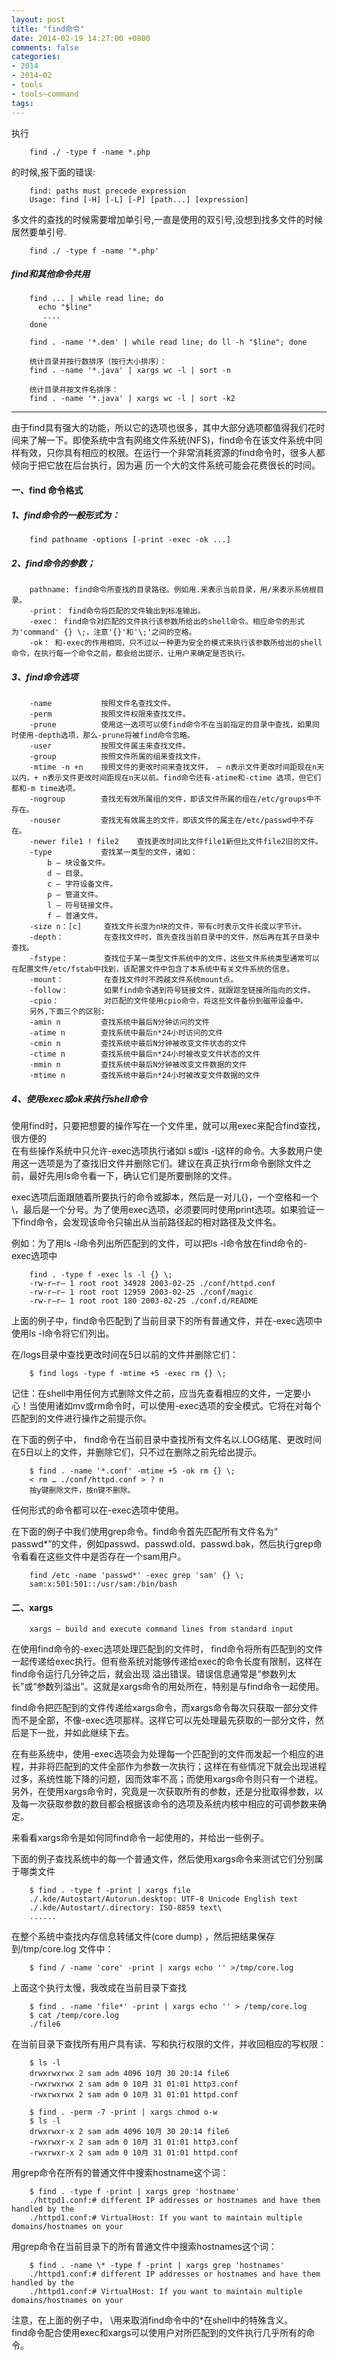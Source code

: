 ```yaml
---
layout: post
title: "find命令"
date: 2014-02-19 14:27:00 +0800
comments: false
categories:
- 2014
- 2014~02
- tools
- tools~command
tags:
---
```


执行
```
	find ./ -type f -name *.php
```
的时候,报下面的错误:
```
	find: paths must precede expression
	Usage: find [-H] [-L] [-P] [path...] [expression]
```

多文件的查找的时候需要增加单引号,一直是使用的双引号,没想到找多文件的时候居然要单引号.
```
	find ./ -type f -name '*.php'
```

##### find和其他命令共用
```
	find ... | while read line; do
	  echo "$line"
	   ....
	done

	find . -name '*.dem' | while read line; do ll -h "$line"; done

	统计目录并按行数排序（按行大小排序）：
	find . -name '*.java' | xargs wc -l | sort -n

	统计目录并按文件名排序：
	find . -name '*.java' | xargs wc -l | sort -k2
```

----------------------------


 由于find具有强大的功能，所以它的选项也很多，其中大部分选项都值得我们花时间来了解一下。即使系统中含有网络文件系统(NFS)，find命令在该文件系统中同样有效，只你具有相应的权限。在运行一个非常消耗资源的find命令时，很多人都倾向于把它放在后台执行，因为遍 历一个大的文件系统可能会花费很长的时间。

#### 一、find 命令格式

##### 1、find命令的一般形式为：  
```
	find pathname -options [-print -exec -ok ...]
```

##### 2、find命令的参数；
```
	pathname: find命令所查找的目录路径。例如用.来表示当前目录，用/来表示系统根目录。
	-print： find命令将匹配的文件输出到标准输出。
	-exec： find命令对匹配的文件执行该参数所给出的shell命令。相应命令的形式为'command' {} \;，注意'{}'和'\;'之间的空格。
	-ok： 和-exec的作用相同，只不过以一种更为安全的模式来执行该参数所给出的shell命令，在执行每一个命令之前，都会给出提示，让用户来确定是否执行。
```

##### 3、find命令选项
```
	-name			按照文件名查找文件。
	-perm			按照文件权限来查找文件。
	-prune			使用这一选项可以使find命令不在当前指定的目录中查找，如果同时使用-depth选项，那么-prune将被find命令忽略。
	-user			按照文件属主来查找文件。
	-group			按照文件所属的组来查找文件。
	-mtime -n +n	按照文件的更改时间来查找文件， – n表示文件更改时间距现在n天以内，+ n表示文件更改时间距现在n天以前。find命令还有-atime和-ctime 选项，但它们都和-m time选项。
	-nogroup		查找无有效所属组的文件，即该文件所属的组在/etc/groups中不存在。
	-nouser			查找无有效属主的文件，即该文件的属主在/etc/passwd中不存在。
	-newer file1 ! file2	查找更改时间比文件file1新但比文件file2旧的文件。
	-type			查找某一类型的文件，诸如：
		b – 块设备文件。
		d – 目录。
		c – 字符设备文件。
		p – 管道文件。
		l – 符号链接文件。
		f – 普通文件。
	-size n：[c]		查找文件长度为n块的文件，带有c时表示文件长度以字节计。
	-depth：			在查找文件时，首先查找当前目录中的文件，然后再在其子目录中查找。
	-fstype：		查找位于某一类型文件系统中的文件，这些文件系统类型通常可以在配置文件/etc/fstab中找到，该配置文件中包含了本系统中有关文件系统的信息。
	-mount：			在查找文件时不跨越文件系统mount点。
	-follow：		如果find命令遇到符号链接文件，就跟踪至链接所指向的文件。
	-cpio：			对匹配的文件使用cpio命令，将这些文件备份到磁带设备中。
	另外,下面三个的区别:
	-amin n			查找系统中最后N分钟访问的文件
	-atime n		查找系统中最后n*24小时访问的文件
	-cmin n			查找系统中最后N分钟被改变文件状态的文件
	-ctime n		查找系统中最后n*24小时被改变文件状态的文件
	-mmin n			查找系统中最后N分钟被改变文件数据的文件
	-mtime n		查找系统中最后n*24小时被改变文件数据的文件
```

##### 4、使用exec或ok来执行shell命令

使用find时，只要把想要的操作写在一个文件里，就可以用exec来配合find查找，很方便的  
在有些操作系统中只允许-exec选项执行诸如l s或ls -l这样的命令。大多数用户使用这一选项是为了查找旧文件并删除它们。建议在真正执行rm命令删除文件之前，最好先用ls命令看一下，确认它们是所要删除的文件。

exec选项后面跟随着所要执行的命令或脚本，然后是一对儿{}，一个空格和一个\，最后是一个分号。为了使用exec选项，必须要同时使用print选项。如果验证一下find命令，会发现该命令只输出从当前路径起的相对路径及文件名。

例如：为了用ls -l命令列出所匹配到的文件，可以把ls -l命令放在find命令的-exec选项中  
```
	find . -type f -exec ls -l {} \;
	-rw-r–r– 1 root root 34928 2003-02-25 ./conf/httpd.conf
	-rw-r–r– 1 root root 12959 2003-02-25 ./conf/magic
	-rw-r–r– 1 root root 180 2003-02-25 ./conf.d/README
```

上面的例子中，find命令匹配到了当前目录下的所有普通文件，并在-exec选项中使用ls -l命令将它们列出。

在/logs目录中查找更改时间在5日以前的文件并删除它们：
```
	$ find logs -type f -mtime +5 -exec rm {} \;
```

记住：在shell中用任何方式删除文件之前，应当先查看相应的文件，一定要小心！当使用诸如mv或rm命令时，可以使用-exec选项的安全模式。它将在对每个匹配到的文件进行操作之前提示你。

在下面的例子中， find命令在当前目录中查找所有文件名以.LOG结尾、更改时间在5日以上的文件，并删除它们，只不过在删除之前先给出提示。
```
	$ find . -name '*.conf' -mtime +5 -ok rm {} \;
	< rm … ./conf/httpd.conf > ? n
	按y键删除文件，按n键不删除。
```

任何形式的命令都可以在-exec选项中使用。

在下面的例子中我们使用grep命令。find命令首先匹配所有文件名为“ passwd*”的文件，例如passwd、passwd.old、passwd.bak，然后执行grep命令看看在这些文件中是否存在一个sam用户。
```
	find /etc -name 'passwd*' -exec grep 'sam' {} \;
	sam:x:501:501::/usr/sam:/bin/bash
```

#### 二、xargs
```
	xargs – build and execute command lines from standard input
```

  在使用find命令的-exec选项处理匹配到的文件时， find命令将所有匹配到的文件一起传递给exec执行。但有些系统对能够传递给exec的命令长度有限制，这样在find命令运行几分钟之后，就会出现 溢出错误。错误信息通常是“参数列太长”或“参数列溢出”。这就是xargs命令的用处所在，特别是与find命令一起使用。

  find命令把匹配到的文件传递给xargs命令，而xargs命令每次只获取一部分文件而不是全部，不像-exec选项那样。这样它可以先处理最先获取的一部分文件，然后是下一批，并如此继续下去。

  在有些系统中，使用-exec选项会为处理每一个匹配到的文件而发起一个相应的进程，并非将匹配到的文件全部作为参数一次执行；这样在有些情况下就会出现进程过多，系统性能下降的问题，因而效率不高；而使用xargs命令则只有一个进程。另外，在使用xargs命令时，究竟是一次获取所有的参数，还是分批取得参数，以及每一次获取参数的数目都会根据该命令的选项及系统内核中相应的可调参数来确定。

来看看xargs命令是如何同find命令一起使用的，并给出一些例子。

下面的例子查找系统中的每一个普通文件，然后使用xargs命令来测试它们分别属于哪类文件
```
	$ find . -type f -print | xargs file
	./.kde/Autostart/Autorun.desktop: UTF-8 Unicode English text
	./.kde/Autostart/.directory: ISO-8859 text\
	......
```

在整个系统中查找内存信息转储文件(core dump) ，然后把结果保存到/tmp/core.log 文件中：
```
	$ find / -name 'core' -print | xargs echo '' >/tmp/core.log
```

上面这个执行太慢，我改成在当前目录下查找
```
	$ find . -name 'file*' -print | xargs echo '' > /temp/core.log
	$ cat /temp/core.log
	./file6
```

在当前目录下查找所有用户具有读、写和执行权限的文件，并收回相应的写权限：
```
	$ ls -l
	drwxrwxrwx 2 sam adm 4096 10月 30 20:14 file6
	-rwxrwxrwx 2 sam adm 0 10月 31 01:01 http3.conf
	-rwxrwxrwx 2 sam adm 0 10月 31 01:01 httpd.conf

	$ find . -perm -7 -print | xargs chmod o-w
	$ ls -l
	drwxrwxr-x 2 sam adm 4096 10月 30 20:14 file6
	-rwxrwxr-x 2 sam adm 0 10月 31 01:01 http3.conf
	-rwxrwxr-x 2 sam adm 0 10月 31 01:01 httpd.conf
```

用grep命令在所有的普通文件中搜索hostname这个词：
```
	$ find . -type f -print | xargs grep 'hostname'
	./httpd1.conf:# different IP addresses or hostnames and have them handled by the
	./httpd1.conf:# VirtualHost: If you want to maintain multiple domains/hostnames on your
```

用grep命令在当前目录下的所有普通文件中搜索hostnames这个词：
```
	$ find . -name \* -type f -print | xargs grep 'hostnames'
	./httpd1.conf:# different IP addresses or hostnames and have them handled by the
	./httpd1.conf:# VirtualHost: If you want to maintain multiple domains/hostnames on your
```

注意，在上面的例子中， \用来取消find命令中的*在shell中的特殊含义。  
find命令配合使用exec和xargs可以使用户对所匹配到的文件执行几乎所有的命令。  

